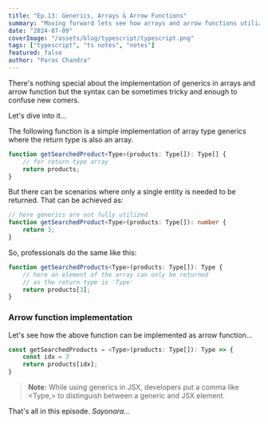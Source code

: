 ```yaml
---
title: "Ep.13: Generics, Arrays & Arrow Functions"
summary: "Moving forward lets see how arrays and arrow functions utilizes generics."
date: "2024-07-09"
coverImage: "/assets/blog/typescript/typescript.png"
tags: ["typescript", "ts notes", "notes"]
featured: false
author: "Paras Chandra"
---
```


There's nothing special about the implementation of generics in arrays and arrow function but the syntax can be sometimes tricky and enough to confuse new comers.

Let's dive into it...

The following function is a simple implementation of array type generics where the return type is also an array.
```ts
function getSearchedProduct<Type>(products: Type[]): Type[] {
    // for return type array
    return products;
}
```

But there can be scenarios where only a single entity is needed to be returned. That can be achieved as:
```ts
// here generics are not fully utilized
function getSearchedProduct<Type>(products: Type[]): number {
    return 3;
}
```

So, professionals do the same like this:
```ts
function getSearchedProducts<Type>(products: Type[]): Type {
    // here an element of the array can only be returned
    // as the return type is 'Type'
    return products[3];
}
```

### Arrow function implementation
Let's see how the above function can be implemented as arrow function...
```ts
const getSearchedProducts = <Type>(products: Type[]): Type => {
    const idx = 3
    return products[idx];
}
```

>**Note:** While using generics in JSX, developers put a comma like <Type,> to distinguish between a generic and JSX element.

That's all in this episode. *Sayonara...*